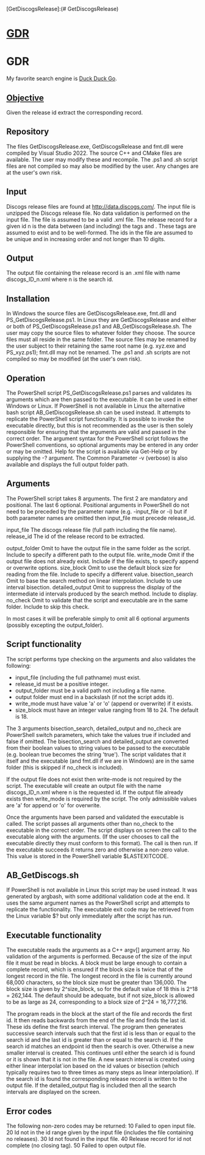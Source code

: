 [GetDiscogsRelease]:(# GetDiscogsRelease)

# [GDR](/#/about#GDR)

# <a id="GDR"></a> GDR
My favorite search engine is [Duck Duck Go](https://duckduckgo.com).
## [Objective](#objective)
Given the release id extract the corresponding record.

## Repository
The files GetDiscogsRelease.exe, GetDiscogsRelease and fmt.dll were compiled by Visual Studio 2022. The source C++ and CMake files are available. The user may modify these and recompile. The .ps1 and .sh script files are not compiled so may also be modified by the user. Any changes are at the user's own risk. 

## Input
Discogs release files are found at http://data.discogs.com/. The input file is unzipped the Discogs release file. No data validation is performed on the input file. The file is assumed to be a valid .xml file. The release record for a given id n is the data between (and including) the tags <release id="n"> and </release>. These tags are assumed to exist and to be well-formed. The ids in the file are assumed to be unique and in increasing order and not longer than 10 digits.

## Output
The output file containing the release record is an .xml file with name discogs_ID_n.xml where n is the search id.

## Installation
In Windows the source files are GetDiscogsRelease.exe, fmt.dll and PS_GetDiscogsRelease.ps1. In Linux they are GetDiscogsRelease and either or both of PS_GetDiscogsRelease.ps1 and AB_GetDiscogsRelease.sh. The user may copy the source files to whatever folder they choose. The source files must all reside in the same folder. The source files may be renamed by the user subject to their retaining the same root name (e.g. xyz.exe and PS_xyz.ps1); fmt.dll may not be renamed. The .ps1 and .sh scripts are not compiled so may be modified (at the user's own risk).

## Operation
The PowerShell script PS_GetDiscogsRelease.ps1 parses and validates its arguments which are then passed to the executable. It can be used in either Windows or Linux. If PowerShell is not available in Linux the alternative bash script AB_GetDiscogsRelease.sh can be used instead. It attempts to replicate the PowerShell script functionality. It is possible to invoke the executable directly, but this is not recommended as the user is then solely responsible for ensuring that the arguments are valid and passed in the correct order. The argument syntax for the PowerShell script follows the PowerShell conventions, so optional arguments may be entered in any order or may be omitted. Help for the script is available via Get-Help or by supplying the -? argument. The Common Parameter -v (verbose) is also available and displays the full output folder path.

## Arguments
The PowerShell script takes 8 arguments. The first 2 are mandatory and positional. The last 6 optional. Positional arguments in PowerShell do not need to be preceded by the parameter name (e.g. -input_file or -i) but if both parameter names are omitted then input_file must precede release_id.

input_file 		The discogs release file (full path including the file name). 
release_id 		The id of the release record to be extracted.

output_folder 		Omit to have the output file in the same folder as the script. Include to specify a different path to the output file.
write_mode 		Omit if the output file does not already exist. Include if the file exists, to specify append or overwrite options.
size_block		Omit to use the default block size for reading from the file. Include to specify a different value.
bisection_search	Omit to base the search method on linear interpolation. Include to use interval bisection.
detailed_output		Omit to suppress the display of the intermediate id intervals produced by the search method. Include to display.
no_check 		Omit to validate that the script and executable are in the same folder. Include to skip this check.

In most cases it will be preferable simply to omit all 6 optional arguments (possibly excepting the output_folder).

## Script functionality
The script performs type checking on the arguments and also validates the following:
 - input_file (including the full pathname) must exist.
 - release_id must be a positive integer.
 - output_folder must be a valid path not including a file name.
 - output folder must end in a backslash (if not the script adds it).
 - write_mode must have value 'a' or 'o' (append or overwrite) if it exists.
 - size_block must have an integer value ranging from 18 to 24. The default is 18. 

The 3 arguments bisection_search, detailed_output and no_check are PowerShell switch parameters, which take the values true if included and false if omitted. The bisection_search and detailed_output are converted from their boolean values to string values to be passed to the executable (e.g. boolean true becomes the string 'true'). The script validates that it itself and the executable (and fmt.dll if we are in Windows) are in the same folder (this is skipped if no_check is included).

If the output file does not exist then write-mode is not required by the script. The executable will create an output file with the name discogs_ID_n.xml where n is the requested id. If the output file already exists then write_mode is required by the script. The only admissible values are 'a' for append or 'o' for overwrite.

Once the arguments have been parsed and validated the executable is called. The script passes all arguments other than no_check to the executable in the correct order. The script displays on screen the call to the executable along with the arguments. (If the user chooses to call the executable directly they must conform to this format). The call is then run. If the executable succeeds it returns zero and otherwise a non-zero value. This value is stored in the PowerShell variable $LASTEXITCODE.

## AB_GetDiscogs.sh
If PowerShell is not available in Linux this script may be used instead. It was generated by argbash, with some additional validation code at the end. It uses the same argument names as the PowerShell script and attempts to replicate the functionality. The executable exit code may be retrieved from the Linux variable $? but only immediately after the script has run.
 
## Executable functionality
The executable reads the arguments as a C++ argv[] argument array. No validation of the arguments is performed. Because of the size of the input file it must be read in blocks. A block must be large enough to contain a complete record, which is ensured if the block size is twice that of the longest record in the file. The longest record in the file is currently around 68,000 characters, so the block size must be greater than 136,000. The block size is given by 2^size_block, so for the default value of 18 this is 2^18 = 262,144. The default should be adequate, but if not size_block is allowed to be as large as 24, corresponding to a block size of 2^24 =  16,777,216.

The program reads in the block at the start of the file and records the first id. It then reads backwards from the end of the file and finds the last id. These ids define the first search interval. The program then generates successive search intervals such that the first id is less than or equal to the search id and the last id is greater than or equal to the search id. If the search id matches an endpoint id then the search is over. Otherwise a new smaller interval is created. This continues until either the search id is found or it is shown that it is not in the file. A new search interval is created using either linear interpolat`ion based on the id values or bisection (which typically requires two to three times as many steps as linear interpolation). If the search id is found the corresponding release record is written to the output file. If the detailed_output flag is included then all the search intervals are displayed on the screen.

## Error codes
The following non-zero codes may be returned:
10	Failed to open input file.
20	Id not in the id range given by the input file (includes the file containing no releases).
30	Id not found in the input file.
40	Release record for id not complete (no closing tag).
50	Failed to open output file.